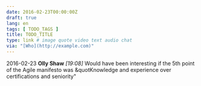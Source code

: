 ```yaml
---
date: 2016-02-23T00:00:00Z
draft: true
lang: en
tags: [ TODO_TAGS ]
title: TODO_TITLE
type: link # image quote video text audio chat
via: "[Who](http://example.com)"
---
```


2016-02-23
**Olly Shaw** *[*19:08*]*
Would have been interesting if the 5th point of the Agile manifesto was &quotKnowledge and experience over certifications and seniority"




